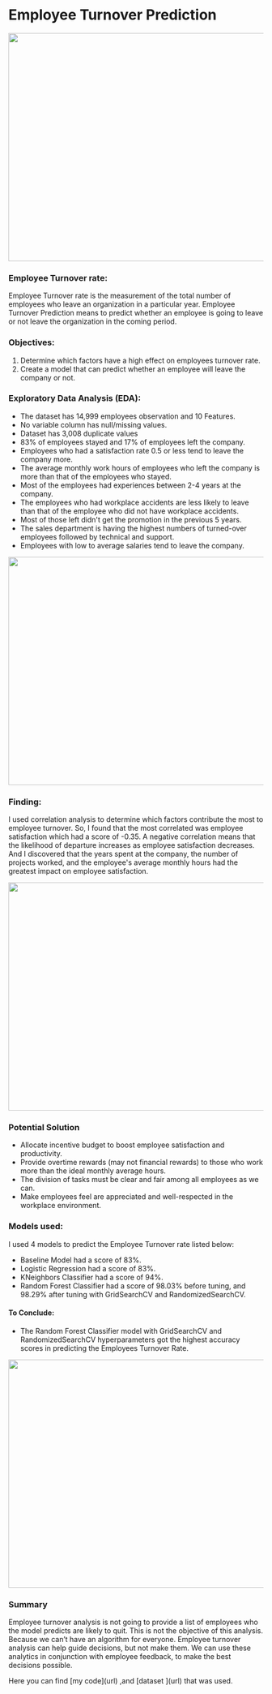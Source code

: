 # **Employee Turnover Prediction**


<p align="center">
  <img width="700" height="450" src="https://user-images.githubusercontent.com/75139815/109006730-6aa41700-76bc-11eb-8232-34e3280716e7.png">
</p>
  

### **Employee Turnover rate:**

Employee Turnover rate is the measurement of the total number of employees who leave an organization in a particular year. 
 Employee Turnover Prediction means to predict whether an employee is going to leave or not leave the organization in the 
coming period.


### **Objectives:**

1. Determine which factors have a high effect on employees turnover rate.
2. Create a model that can predict whether an employee will leave the company or not.


### **Exploratory Data Analysis (EDA):**

- The dataset has 14,999 employees observation and 10 Features.
- No variable column has null/missing values.
- Dataset has 3,008 duplicate values
- 83% of employees stayed and 17% of employees left the company.
- Employees who had a satisfaction rate 0.5 or less tend to leave the company more.
- The average monthly work hours of employees who left the company is more than that of the employees who stayed.
- Most of the employees had experiences between 2-4 years at the company.
- The employees who had workplace accidents are less likely to leave than that of the employee who did not have workplace accidents.
- Most of those left didn't get the promotion in the previous 5 years.
- The sales department is having the highest numbers of turned-over employees followed by technical and support.
- Employees with low to average salaries tend to leave the company.


<p align="center">
  <img width="550" height="450" src="https://user-images.githubusercontent.com/75139815/109011584-1d2aa880-76c2-11eb-9387-f80c8ef0448d.png">
</p>


### **Finding:**

I used correlation analysis to determine which factors contribute the most to employee turnover. So, I found that the most correlated was employee satisfaction which had a score of -0.35. A negative correlation means that the likelihood of departure increases as employee satisfaction decreases. And I discovered that the years spent at the company, the number of projects worked, and the employee's average monthly hours had the greatest impact on employee satisfaction.


<p align="center">
  <img width="600" height="450" src="https://user-images.githubusercontent.com/75139815/109011758-4f3c0a80-76c2-11eb-9f4f-08c4ada69cda.png">
</p>

### **Potential Solution**

- Allocate incentive budget to boost employee satisfaction and productivity.
- Provide overtime rewards (may not financial rewards) to those who work more than the ideal monthly average hours.
- The division of tasks must be clear and fair among all employees as we can.
- Make employees feel are appreciated and well-respected in the workplace environment.

### **Models used:**

I used 4 models to predict the Employee Turnover rate listed below:

- Baseline Model had a score of 83%.
- Logistic Regression had a score of 83%.
- KNeighbors Classifier had a score of  94%.
- Random Forest Classifier had a score of 98.03% before tuning, and 98.29% after tuning with GridSearchCV and RandomizedSearchCV.

#### **To Conclude:**

- The Random Forest Classifier model with GridSearchCV and RandomizedSearchCV hyperparameters got the highest accuracy scores in predicting the Employees Turnover Rate.

<p align="center">
  <img width="650" height="450" src="https://user-images.githubusercontent.com/75139815/109011612-24ea4d00-76c2-11eb-8c1a-9381440ab638.png">
</p>



### **Summary**

Employee turnover analysis is not going to provide a list of employees who the model predicts are likely to quit. This is not the objective of this analysis. Because we can’t have an algorithm for everyone. Employee turnover analysis can help guide decisions, but not make them. We can use these analytics in conjunction with employee feedback, to make the best decisions possible.
<p></p>
 Here you can find [my code](url) ,and [dataset ](url) that was used.
